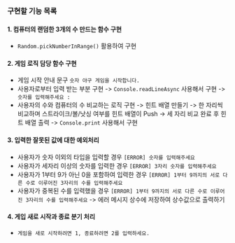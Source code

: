 ### 구현할 기능 목록
#### 1. 컴퓨터의 랜덤한 3개의 수 만드는 함수 구현
 - `Random.pickNumberInRange()` 활용하여 구현

#### 2. 게임 로직 담당 함수 구현
 - 게임 시작 안내 문구 `숫자 야구 게임을 시작합니다.`
 - 사용자로부터 입력 받는 부분 구현
   -> `Console.readLineAsync` 사용해서 구현
   -> `숫자를 입력해주세요 :`
 - 사용자의 수와 컴퓨터의 수 비교하는 로직 구현
   -> 힌트 배열 만들기
   -> 한 자리씩 비교하며 스트라이크/볼/낫싱 여부를 힌트 배열이 Push
   -> 세 자리 비교 완료 후 힌트 배열 출력
   -> `Console.print` 사용해서 구현

#### 3. 입력한 잘못된 값에 대한 예외처리
 - 사용자가 숫자 이외의 타입을 입력할 경우 `[ERROR] 숫자를 입력해주세요`
 - 사용자가 세자리 이상의 숫자를 입력한 경우 `[ERROR] 3자리 숫자를 입력해주세요`
 - 사용자가 1부터 9가 아닌 0을 포함하여 입력한 경우 `[ERROR] 1부터 9까지의 서로 다른 수로 이루어진 3자리의 수를 입력해주세요`
 - 사용자가 중복된 수를 입력했을 경우 `[ERROR] 1부터 9까지의 서로 다른 수로 이루어진 3자리의 수를 입력해주세요`
 -> 에러 메시지 상수에 저장하여 상수값으로 출력하기

#### 4. 게입 새로 시작과 종료 분기 처리
 - `게임을 새로 시작하려면 1, 종료하려면 2를 입력하세요.`